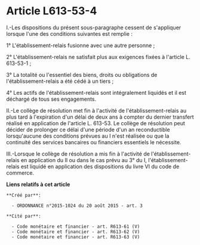 # Article L613-53-4

I.-Les dispositions du présent sous-paragraphe cessent de s'appliquer lorsque l'une des conditions suivantes est remplie : 

1° L'établissement-relais fusionne avec une autre personne ; 

2° L'établissement-relais ne satisfait plus aux exigences fixées à l'article L. 613-53-1 ; 

3° La totalité ou l'essentiel des biens, droits ou obligations de l'établissement-relais a été cédé à un tiers ; 

4° Les actifs de l'établissement-relais sont intégralement liquidés et il est déchargé de tous ses engagements. 

II.-Le collège de résolution met fin à l'activité de l'établissement-relais au plus tard à l'expiration d'un délai de deux
ans à compter du dernier transfert réalisé en application de l'article L. 613-53. Le collège de résolution peut décider de
prolonger ce délai d'une période d'un an reconductible lorsqu'aucune des conditions prévues au I n'est réalisée ou que la
continuité des services bancaires ou financiers essentiels le nécessite. 

III.-Lorsque le collège de résolution a mis fin à l'activité de l'établissement-relais en application du II ou dans le cas
prévu au 3° du I, l'établissement-relais est liquidé en application des dispositions du livre VI du code de commerce.

**Liens relatifs à cet article**

	**Créé par**:

	  - ORDONNANCE n°2015-1024 du 20 août 2015 - art. 3

	**Cité par**:

	  - Code monétaire et financier - art. R613-61 (V)
	  - Code monétaire et financier - art. R613-62 (V)
	  - Code monétaire et financier - art. R613-63 (V)
